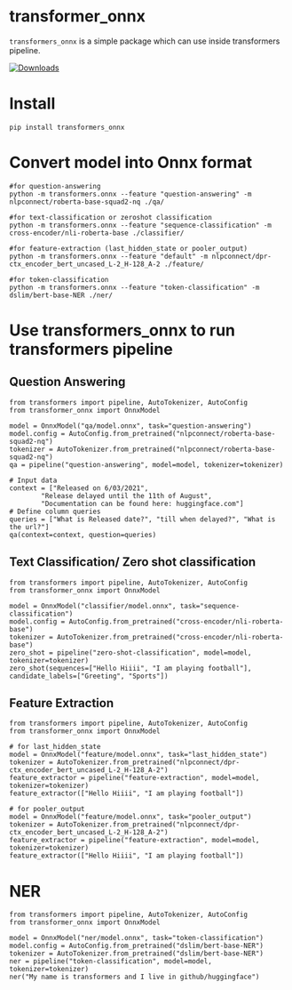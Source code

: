 # transformer_onnx

`transformers_onnx` is a simple package which can use inside transformers pipeline.

[![Downloads](https://pepy.tech/badge/transformers-onnx)](https://pepy.tech/project/transformers-onnx)

# Install

    pip install transformers_onnx

# Convert model into Onnx format

    #for question-answering
    python -m transformers.onnx --feature "question-answering" -m nlpconnect/roberta-base-squad2-nq ./qa/

    #for text-classification or zeroshot classification
    python -m transformers.onnx --feature "sequence-classification" -m cross-encoder/nli-roberta-base ./classifier/

    #for feature-extraction (last_hidden_state or pooler_output)
    python -m transformers.onnx --feature "default" -m nlpconnect/dpr-ctx_encoder_bert_uncased_L-2_H-128_A-2 ./feature/

    #for token-classification
    python -m transformers.onnx --feature "token-classification" -m dslim/bert-base-NER ./ner/
    
# Use transformers_onnx to run transformers pipeline

## Question Answering

    from transformers import pipeline, AutoTokenizer, AutoConfig
    from transformer_onnx import OnnxModel

    model = OnnxModel("qa/model.onnx", task="question-answering")
    model.config = AutoConfig.from_pretrained("nlpconnect/roberta-base-squad2-nq")
    tokenizer = AutoTokenizer.from_pretrained("nlpconnect/roberta-base-squad2-nq")
    qa = pipeline("question-answering", model=model, tokenizer=tokenizer)

    # Input data
    context = ["Released on 6/03/2021",
            "Release delayed until the 11th of August",
            "Documentation can be found here: huggingface.com"]
    # Define column queries
    queries = ["What is Released date?", "till when delayed?", "What is the url?"]
    qa(context=context, question=queries)

## Text Classification/ Zero shot classification

    from transformers import pipeline, AutoTokenizer, AutoConfig
    from transformer_onnx import OnnxModel

    model = OnnxModel("classifier/model.onnx", task="sequence-classification")
    model.config = AutoConfig.from_pretrained("cross-encoder/nli-roberta-base")
    tokenizer = AutoTokenizer.from_pretrained("cross-encoder/nli-roberta-base")
    zero_shot = pipeline("zero-shot-classification", model=model, tokenizer=tokenizer)
    zero_shot(sequences=["Hello Hiiii", "I am playing football"], candidate_labels=["Greeting", "Sports"])

## Feature Extraction

    from transformers import pipeline, AutoTokenizer, AutoConfig
    from transformer_onnx import OnnxModel

    # for last_hidden_state
    model = OnnxModel("feature/model.onnx", task="last_hidden_state")
    tokenizer = AutoTokenizer.from_pretrained("nlpconnect/dpr-ctx_encoder_bert_uncased_L-2_H-128_A-2")
    feature_extractor = pipeline("feature-extraction", model=model, tokenizer=tokenizer)
    feature_extractor(["Hello Hiiii", "I am playing football"])

    # for pooler_output
    model = OnnxModel("feature/model.onnx", task="pooler_output")
    tokenizer = AutoTokenizer.from_pretrained("nlpconnect/dpr-ctx_encoder_bert_uncased_L-2_H-128_A-2")
    feature_extractor = pipeline("feature-extraction", model=model, tokenizer=tokenizer)
    feature_extractor(["Hello Hiiii", "I am playing football"])


# NER

    from transformers import pipeline, AutoTokenizer, AutoConfig
    from transformer_onnx import OnnxModel

    model = OnnxModel("ner/model.onnx", task="token-classification")
    model.config = AutoConfig.from_pretrained("dslim/bert-base-NER")
    tokenizer = AutoTokenizer.from_pretrained("dslim/bert-base-NER")
    ner = pipeline("token-classification", model=model, tokenizer=tokenizer)
    ner("My name is transformers and I live in github/huggingface")
